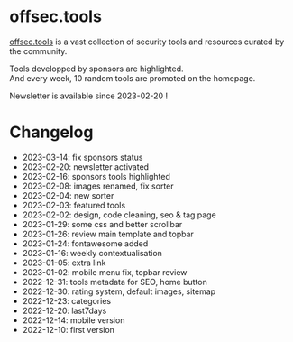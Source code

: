 # offsec.tools

[offsec.tools](https://offsec.tools) is a vast collection of security tools and resources curated by the community.

Tools developped by sponsors are highlighted.  
And every week, 10 random tools are promoted on the homepage.  

Newsletter is available since 2023-02-20 !  


# Changelog

- 2023-03-14: fix sponsors status  
- 2023-02-20: newsletter activated  
- 2023-02-16: sponsors tools highlighted  
- 2023-02-08: images renamed, fix sorter  
- 2023-02-04: new sorter  
- 2023-02-03: featured tools  
- 2023-02-02: design, code cleaning, seo & tag page  
- 2023-01-29: some css and better scrollbar  
- 2023-01-26: review main template and topbar  
- 2023-01-24: fontawesome added  
- 2023-01-16: weekly contextualisation  
- 2023-01-05: extra link  
- 2023-01-02: mobile menu fix, topbar review  
- 2022-12-31: tools metadata for SEO, home button  
- 2022-12-30: rating system, default images, sitemap  
- 2022-12-23: categories  
- 2022-12-20: last7days  
- 2022-12-14: mobile version  
- 2022-12-10: first version  

